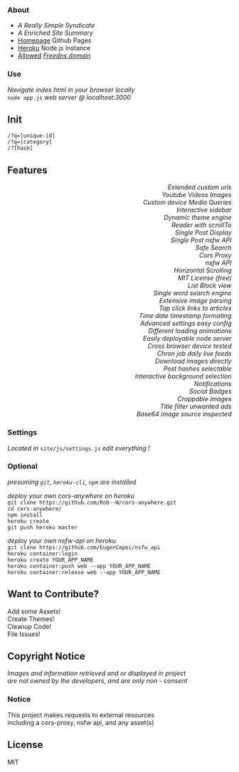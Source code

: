### About

  - <em>A Really Simple Syndicate</em>
  - <em>A Enriched Site Summary</em>
  - [Homepage](https://acktic.github.io "Homepage") Github Pages
  - [Heroku](https://acktic.herokuapp.com "Heroku") Node.js Instance
  - [Allowed](http://ack.allowed.org "Allowed") <em>[Freedns domain](https://freedns.afraid.org/)</em>

### Use

  <em>Navigate index.html in your browser locally</em><br>
  `node app.js` <em>web server @ localhost:3000</em>

## Init

  `/?q=[unique-id]`<br>
  `/?q=[category]`<br>
  `/?[hash]`<br>

## Features

  <div align='right'><em>Extended custom urls</em></div>
  <div align='right'><em>Youtube Videos Images</em></div>
  <div align='right'><em>Custom device Media Queries</em></div>
  <div align='right'><em>Interactive sidebar</em></div>
  <div align='right'><em>Dynamic theme engine</em></div>
  <div align='right'><em>Reader with scrollTo</em></div>
  <div align='right'><em>Single Post Display</em></div>
  <div align='right'><em>Single Post nsfw API</em></div>
  <div align='right'><em>Safe Search</em></div>
  <div align='right'><em>Cors Proxy</em></div>
  <div align='right'><em>nsfw API</em></div>
  <div align='right'><em>Horizontal Scrolling</em></div>
  <div align='right'><em>MIT License (free)</em></div>
  <div align='right'><em>List Block view</em></div>
  <div align='right'><em>Single word search engine</em></div>
  <div align='right'><em>Extensive image parsing</em></div>
  <div align='right'><em>Tap click links to articles</em></div>
  <div align='right'><em>Time date timestamp formating</em></div>
  <div align='right'><em>Advanced settings easy config</em></div>
  <div align='right'><em>Different loading animations</em></div>
  <div align='right'><em>Easily deployable node server</em></div>
  <div align='right'><em>Cross browser device tested</em></div>
  <div align='right'><em>Chron job daily live feeds</em></div>
  <div align='right'><em>Download images directly</em></div>
  <div align='right'><em>Post hashes selectable</em></div>
  <div align='right'><em>Interactive background selection</em></div>
  <div align='right'><em>Notifications</em></div>
  <div align='right'><em>Social Badges</em></div>
  <div align='right'><em>Croppable images</em></div>
  <div align='right'><em>Title filter unwanted ads</em></div>
  <div align='right'><em>Base64 image source inspected</em></div>

### Settings

<em>Located in</em> `site/js/settings.js` <em> edit everything !</em><br>

### Optional

<em>presuming `git`, `heroku-cli`, `npm` are installed</em>

<em>deploy your own cors-anywhere on heroku</em><br>
`git clone https://github.com/Rob--W/cors-anywhere.git`<br>
`cd cors-anywhere/`<br>
`npm install`<br>
`heroku create`<br>
`git push heroku master`<br>

<em>deploy your own nsfw-api on heroku</em><br>
`git clone https://github.com/EugenCepoi/nsfw_api`<br>
`heroku container:login`<br>
`heroku create YOUR_APP_NAME`<br>
`heroku container:push web --app YOUR_APP_NAME`<br>
`heroku container:release web --app YOUR_APP_NAME`<br>

Want to Contribute?
----

Add some Assets!<br>
Create Themes!<br>
Cleanup Code!<br>
File Issues!<br>

Copyright Notice
----

<em>Images and information retrieved and or displayed in project<br> are not owned by the developers, and are only non - consent</em>

### Notice

  This project makes requests to external resources<br>
  including a cors-proxy, nsfw api, and any asset(s)

License
----

MIT
